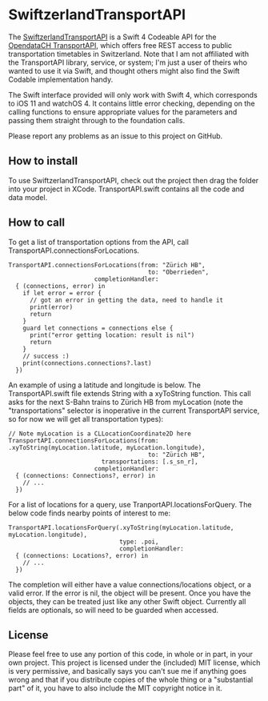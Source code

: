 # SwiftzerlandTransportAPI

The [SwiftzerlandTransportAPI](https://github.com/samkass/SwiftzerlandTransportAPI) is a Swift 4 Codeable API for the [OpendataCH TransportAPI](https://github.com/OpendataCH/Transport), which offers free REST access to public transportation timetables in Switzerland. Note that I am not affiliated with the TransportAPI library, service, or system; I'm just a user of theirs who wanted to use it via Swift, and thought others might also find the Swift Codable implementation handy.

The Swift interface provided will only work with Swift 4, which corresponds to iOS 11 and watchOS 4. It contains little error checking, depending on the calling functions to ensure appropriate values for the parameters and passing them straight through to the foundation calls.

Please report any problems as an issue to this project on GitHub.

## How to install

To use SwiftzerlandTransportAPI, check out the project then drag the folder into your project in XCode. TransportAPI.swift contains all the code and data model.

## How to call

To get a list of transportation options from the API, call TransportAPI.connectionsForLocations.

    TransportAPI.connectionsForLocations(from: "Zürich HB",
                                           to: "Oberrieden",
                            completionHandler:
      { (connections, error) in
        if let error = error {
          // got an error in getting the data, need to handle it
          print(error)
          return
        }
        guard let connections = connections else {
          print("error getting location: result is nil")
          return
        }
        // success :)
        print(connections.connections?.last)
      })
    
An example of using a latitude and longitude is below. The TransportAPI.swift file extends String with a xyToString function. This call asks for the next S-Bahn trains to Zürich HB from myLocation (note the "transportations" selector is inoperative in the current TransportAPI service, so for now we will get all transportation types):

    // Note myLocation is a CLLocationCoordinate2D here
    TransportAPI.connectionsForLocations(from: .xyToString(myLocation.latitude, myLocation.longitude),
                                           to: "Zürich HB",
                              transportations: [.s_sn_r],
                            completionHandler:
      { (connections: Connections?, error) in
        // ...
      })
      
For a list of locations for a query, use TranportAPI.locationsForQuery. The below code finds nearby points of interest to me:

    TransportAPI.locationsForQuery(.xyToString(myLocation.latitude, myLocation.longitude),
                                   type: .poi,
                                   completionHandler:
      { (connections: Locations?, error) in
        // ...
      })
      
The completion will either have a value connections/locations object, or a valid error. If the error is nil, the object will be present. Once you have the objects, they can be treated just like any other Swift object. Currently all fields are optionals, so will need to be guarded when accessed.
      
## License

Please feel free to use any portion of this code, in whole or in part, in your own project. This project is licensed under the (included) MIT license, which is very permissive, and basically says you can't sue me if anything goes wrong and that if you distribute copies of the whole thing or a "substantial part" of it, you have to also include the MIT copyright notice in it.

